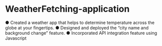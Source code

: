 # WeatherFetching-application
●	Created a weather app that helps to determine temperature across the globe at your fingertips. 
●	Designed and deployed the “city name and background change” feature. 
●	Incorporated API integration feature using Javascript
